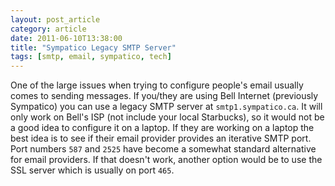 ```yaml
---
layout: post_article
category: article
date: 2011-06-10T13:38:00
title: "Sympatico Legacy SMTP Server"
tags: [smtp, email, sympatico, tech]
---
```


One of the large issues when trying to configure people's email usually comes to sending messages. If you/they are using Bell Internet (previously Sympatico) you can use a legacy SMTP server at `smtp1.sympatico.ca`. It will only work on Bell's ISP (not include your local Starbucks), so it would not be a good idea to configure it on a laptop. If they are working on a laptop the best idea is to see if their email provider provides an iterative SMTP port. Port numbers `587` and `2525` have become a somewhat standard alternative for email providers. If that doesn't work, another option would be to use the SSL server which is usually on port `465`.
